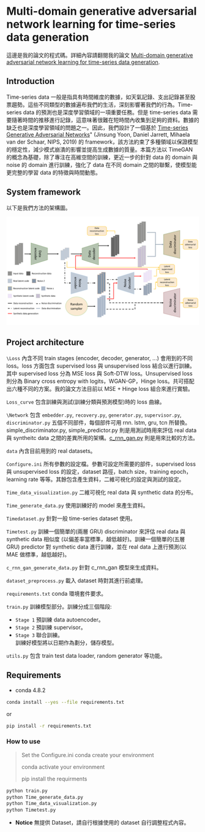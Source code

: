 # Multi-domain generative adversarial network learning for time-series data generation

這邊是我的論文的程式碼。詳細內容請翻閱我的論文 [Multi-domain generative adversarial network learning for time-series data generation](https://github.com/kent1201/Master-thesis/blob/master/Src/Multi-domain%20generative%20adversarial%20network%20learning%20for%20time-series%20data%20generation%20v3.pdf).

## Introduction
Time-series data 一般是指具有時間維度的數據，如天氣記錄、支出記錄甚至股票趨勢。這些不同類型的數據遍布我們的生活，深刻影響著我們的行為。Time-series data 的預測也是深度學習領域的一項重要任務。但是 time-series data 需要隨著時間的推移進行記錄，這意味著很難在短時間內收集到足夠的資料。數據的缺乏也是深度學習領域的問題之一。因此，我們設計了一個基於 [Time-series Generative Adversarial Networks](https://papers.nips.cc/paper/2019/hash/c9efe5f26cd17ba6216bbe2a7d26d490-Abstract.html)" (Jinsung Yoon, Daniel Jarrett, Mihaela van der Schaar, NIPS, 2019) 的 framework，該方法約束了多種領域以保證模型的穩定性，減少模式崩潰的影響並提高生成數據的質量。本篇方法以 TimeGAN 的概念為基礎，除了專注在高維空間的訓練，更近一步的針對 data 的 domain 與 noise 的 domain 進行訓練，強化了 data 在不同 domain 之間的聯繫，使模型能更完整的學習 data 的特徵與時間動態。

## System framework

以下是我們方法的架構圖。

![System framework](https://github.com/kent1201/Master-thesis/blob/master/Src/System%20Framework%20new.png)


## Project architecture
`\Loss` 內含不同 train stages (encoder, decoder, generator, ...) 會用到的不同 loss。loss 方面包含 supervised loss 與 unsupervised loss 結合以進行訓練。其中 supervised loss 分為 MSE loss 與 Soft-DTW loss。Unsupervised loss 則分為 Binary cross entropy with logits，WGAN-GP，Hinge loss。共可搭配出六種不同的方案。我的論文方法目前以 MSE + Hinge loss 組合來進行實驗。

`Loss_curve` 包含訓練與測試(訓練分類與預測模型)時的 loss 曲線。

`\Network` 包含 `embedder.py`, `recovery.py`, `generator.py`, `supervisor.py`, `discriminator.py` 五個不同部件，每個部件可用 rnn. lstm, gru, tcn 所替換。simple_discriminator.py, simple_predictor.py 則是用測試時用來評估 real data 與 syntheitc data 之間的差異所用的架構。[c_rnn_gan.py](https://github.com/olofmogren/c-rnn-gan) 則是用來比較的方法。

`data` 內含目前用到的 real datasets。

`Configure.ini` 所有參數的設定檔。參數可設定所需要的部件，supervised loss 與 unsupervised loss 的設定，dataset 路徑，batch size，training epoch，learning rate 等等。其餘包含產生資料，二維可視化的設定與測試的設定。 

`Time_data_visualization.py` 二維可視化 real data 與 synthetic data 的分布。

`Time_generate_data.py` 使用訓練好的 model 來產生資料。

`Timedataset.py` 針對一般 time-series dataset 使用。

`Timetest.py` 訓練一個簡單的(兩層 GRU) discriminator 來評估 real data 與 synthetic data 相似度 (以偏差率當標準，越低越好)。訓練一個簡單的(五層 GRU) predictor 對 synthetic data 進行訓練，並在 real data 上進行預測(以 MAE 做標準，越低越好)。

`c_rnn_gan_generate_data.py` 針對 c_rnn_gan 模型來生成資料。

`dataset_preprocess.py` 載入 dataset 時對其進行前處理。

`requirements.txt` conda 環境套件要求。

`train.py` 訓練模型部分。訓練分成三個階段: 
* `Stage 1` 預訓練 data autoencoder。
* `Stage 2` 預訓練 supervisor。
* `Stage 3` 聯合訓練。  
訓練好模型將以日期作為劃分，儲存模型。 

`utils.py` 包含 train test data loader, random generator 等功能。 

## Requirements

* conda 4.8.2
```bash
conda install --yes --file requirements.txt
``` 
or
```bash
pip install -r requirements.txt
```

### How to use

>Set the Configure.ini
>conda create your environment 
>
>conda activate your environment 
>
>pip install the requirments 
```python
python train.py
python Time_generate_data.py
python Time_data_visualization.py
python Timetest.py
```
* **Notice** 無提供 Dataset，請自行根據使用的 dataset 自行調整程式內容。

